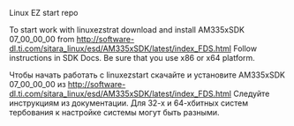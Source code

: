 Linux EZ start repo

To start work with linuxezstrat download and install AM335xSDK  07_00_00_00 from http://software-dl.ti.com/sitara_linux/esd/AM335xSDK/latest/index_FDS.html
Follow instructions in SDK Docs.
Be sure that you use x86 or x64 platform.

Чтобы начать работать с linuxezstart скачайте и установите AM335xSDK  07_00_00_00 из http://software-dl.ti.com/sitara_linux/esd/AM335xSDK/latest/index_FDS.html
Следуйте инструкциям из документации.
Для 32-х и 64-хбитных систем тербования к настройке системы могут быть разными.
